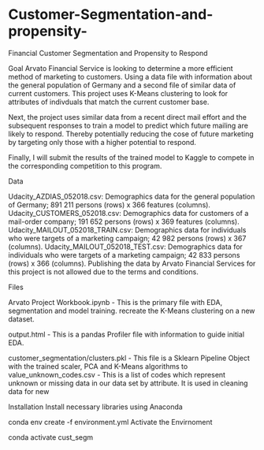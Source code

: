 # Customer-Segmentation-and-propensity-

Financial Customer Segmentation and Propensity to Respond


Goal
Arvato Financial Service is looking to determine a more efficient method of marketing to customers. Using a data file with information about the general population of Germany and a second file of similar data of current customers. This project uses K-Means clustering to look for attributes of indivduals that match the current customer base.

Next, the project uses similar data from a recent direct mail effort and the subsequent responses to train a model to predict which future mailing are likely to respond. Thereby potentially reducing the cose of future marketing by targeting only those with a higher potential to respond.

Finally, I will submit the results of the trained model to Kaggle to compete in the corresponding competition to this program.

Data

Udacity_AZDIAS_052018.csv: Demographics data for the general population of Germany; 891 211 persons (rows) x 366 features (columns).
Udacity_CUSTOMERS_052018.csv: Demographics data for customers of a mail-order company; 191 652 persons (rows) x 369 features (columns).
Udacity_MAILOUT_052018_TRAIN.csv: Demographics data for individuals who were targets of a marketing campaign; 42 982 persons (rows) x 367 (columns).
Udacity_MAILOUT_052018_TEST.csv: Demographics data for individuals who were targets of a marketing campaign; 42 833 persons (rows) x 366 (columns).
Publishing the data by Arvato Financial Services for this project is not allowed due to the terms and conditions.

Files

Arvato Project Workbook.ipynb - This is the primary file with EDA, segmentation and model training.
recreate the K-Means clustering on a new dataset.

output.html - This is a pandas Profiler file with information to guide initial EDA.

customer_segmentation/clusters.pkl - This file is a Sklearn Pipeline Object with the trained scaler, PCA and K-Means algorithms to
value_unknown_codes.csv - This is a list of codes which represent unknown or missing data in our data set by attribute. It is used in cleaning data for new

Installation
Install necessary libraries using Anaconda

conda env create -f environment.yml
Activate the Envirnoment

conda activate cust_segm
